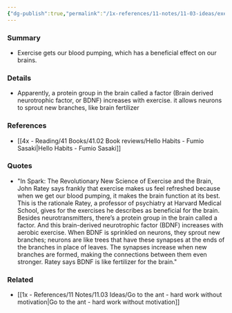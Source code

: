 ```yaml
---
{"dg-publish":true,"permalink":"/1x-references/11-notes/11-03-ideas/exercise-beneficial-to-our-brain/","title":"Exercise beneficial to our brain","dgShowBacklinks":false}
---
```



### Summary
- Exercise gets our blood pumping, which has a beneficial effect on our brains.

### Details
- Apparently, a protein group in the brain called a factor (Brain derived neurotrophic factor, or BDNF) increases with exercise. it allows neurons to sprout new branches, like brain fertilizer

### References
- [[4x - Reading/41 Books/41.02 Book reviews/Hello Habits - Fumio Sasaki\|Hello Habits - Fumio Sasaki]]

### Quotes
- "In Spark: The Revolutionary New Science of Exercise and the Brain, John Ratey says frankly that exercise makes us feel refreshed because when we get our blood pumping, it makes the brain function at its best. This is the rationale Ratey, a professor of psychiatry at Harvard Medical School, gives for the exercises he describes as beneficial for the brain. Besides neurotransmitters, there’s a protein group in the brain called a factor. And this brain-derived neurotrophic factor (BDNF) increases with aerobic exercise. When BDNF is sprinkled on neurons, they sprout new branches; neurons are like trees that have these synapses at the ends of the branches in place of leaves. The synapses increase when new branches are formed, making the connections between them even stronger. Ratey says BDNF is like fertilizer for the brain."

### Related
- [[1x - References/11 Notes/11.03 Ideas/Go to the ant - hard work without motivation\|Go to the ant - hard work without motivation]]